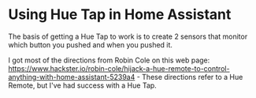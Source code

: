 # Using Hue Tap in Home Assistant

The basis of getting a Hue Tap to work is to create 2 sensors that monitor which button you pushed and when you pushed it. 

I got most of the directions from Robin Cole on this web page: https://www.hackster.io/robin-cole/hijack-a-hue-remote-to-control-anything-with-home-assistant-5239a4 - These directions refer to a Hue Remote, but I've had success with a Hue Tap.


